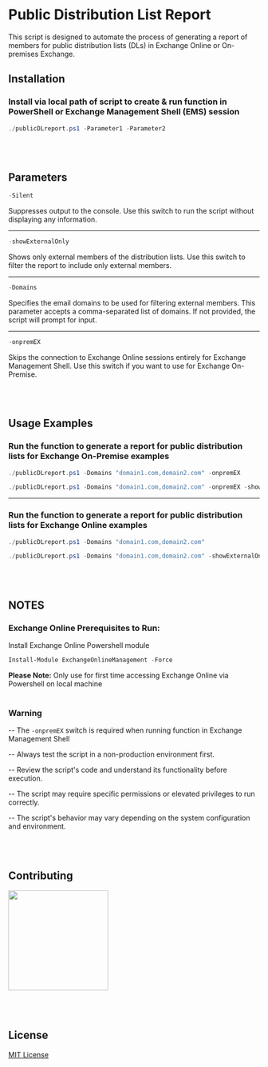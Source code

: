 # Public Distribution List Report

This script is designed to automate the process of generating a report of members for public distribution lists (DLs) in Exchange Online or On-premises Exchange.

## Installation 

### Install via local path of script to create & run function in PowerShell or Exchange Management Shell (EMS) session
```powershell
./publicDLreport.ps1 -Parameter1 -Parameter2
```

<br></br>
## Parameters 


```powershell
-Silent
```
Suppresses output to the console. Use this switch to run the script without displaying any information.

---

```powershell
-showExternalOnly
```
Shows only external members of the distribution lists. Use this switch to filter the report to include only external members.

---

```powershell
-Domains
```
Specifies the email domains to be used for filtering external members. This parameter accepts a comma-separated list of domains. If not provided, the script will prompt for input.

---

```powershell
-onpremEX
```
Skips the connection to Exchange Online sessions entirely for Exchange Management Shell. Use this switch if you want to use for Exchange On-Premise.

<br></br>
## Usage Examples

### Run the function to generate a report for public distribution lists for Exchange On-Premise examples
```powershell
./publicDLreport.ps1 -Domains "domain1.com,domain2.com" -onpremEX
```
```powershell
./publicDLreport.ps1 -Domains "domain1.com,domain2.com" -onpremEX -showExternalOnly
```

---

### Run the function to generate a report for public distribution lists for Exchange Online examples
```powershell
./publicDLreport.ps1 -Domains "domain1.com,domain2.com"
```
```powershell
./publicDLreport.ps1 -Domains "domain1.com,domain2.com" -showExternalOnly
```

<br></br>
## NOTES

### Exchange Online Prerequisites to Run: 


Install Exchange Online Powershell module
```powershell
Install-Module ExchangeOnlineManagement -Force
```
**Please Note:** Only use for first time accessing Exchange Online via Powershell on local machine
<br></br>

### Warning
-- The  ```-onpremEX``` switch is required when running function in Exchange Management Shell


-- Always test the script in a non-production environment first.


-- Review the script's code and understand its functionality before execution.


-- The script may require specific permissions or elevated privileges to run correctly.


-- The script's behavior may vary depending on the system configuration and environment.

<br></br>
## Contributing

<img src="https://media2.giphy.com/media/v1.Y2lkPTc5MGI3NjExOGlmcmhqeWZkejFnZHV3MnU2MTIxYjczNW9ldTJmdm1leDdsaXR4YyZlcD12MV9pbnRlcm5hbF9naWZfYnlfaWQmY3Q9Zw/vR1dPIYzQmkRzLZk2w/giphy.gif" width="200" height="200" />

<br></br>
## License

[MIT License](https://choosealicense.com/licenses/mit/)
